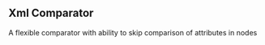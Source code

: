 Xml Comparator
--------------

A flexible comparator with ability to skip comparison of attributes in nodes